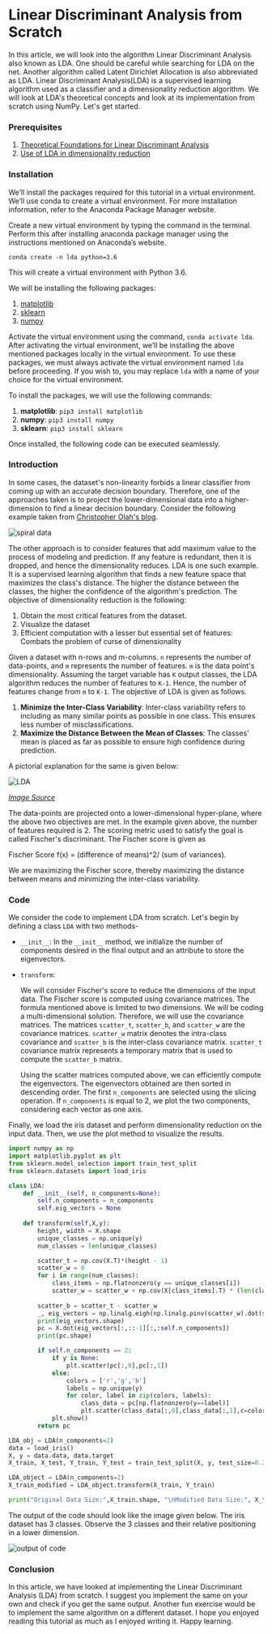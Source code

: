 # Linear Discriminant Analysis from Scratch

In this article, we will look into the algorithm Linear Discriminant Analysis also known as LDA. One should be careful while searching for LDA on the net. Another algorithm called Latent Dirichlet Allocation is also abbreviated as LDA. Linear Discriminant Analysis(LDA) is a supervised learning algorithm used as a classifier and a dimensionality reduction algorithm. We will look at LDA's theoretical concepts and look at its implementation from scratch using NumPy. Let's get started.

### Prerequisites
1. [Theoretical Foundations for Linear Discriminant Analysis](https://www.isip.piconepress.com/publications/reports/1998/isip/lda/lda_theory.pdf)
2. [Use of LDA in dimensionality reduction](https://machinelearningmastery.com/linear-discriminant-analysis-for-dimensionality-reduction-in-python/)

### Installation

We’ll install the packages required for this tutorial in a virtual environment. We’ll use conda to create a virtual environment. For more installation information, refer to the Anaconda Package Manager website.

Create a new virtual environment by typing the command in the terminal. Perform this after installing anaconda package manager using the instructions mentioned on Anaconda’s website.

`conda create -n lda python=3.6`

This will create a virtual environment with Python 3.6.

We will be installing the following packages:

1. [matplotlib](https://matplotlib.org/)
2. [sklearn](https://scikit-learn.org/)
3. [numpy](https://numpy.org/)

Activate the virtual environment using the command, `conda activate lda`. After activating the virtual environment, we’ll be installing the above mentioned packages locally in the virtual environment. To use these packages, we must always activate the virtual environment named `lda` before proceeding. If you wish to, you may replace `lda` with a name of your choice for the virtual environment.

To install the packages, we will use the following commands:

1. **matplotlib**: `pip3 install matplotlib`
2. **numpy**: `pip3 install numpy`
3. **sklearn**: `pip3 install sklearn`

Once installed, the following code can be executed seamlessly. 

### Introduction
In some cases, the dataset's non-linearity forbids a linear classifier from coming up with an accurate decision boundary. Therefore, one of the approaches taken is to project the lower-dimensional data into a higher-dimension to find a linear decision boundary. Consider the following example taken from [Christopher Olah's blog](https://colah.github.io/posts/2014-03-NN-Manifolds-Topology/).

![spiral data](spiral_data.gif)

The other approach is to consider features that add maximum value to the process of modeling and prediction. If any feature is redundant, then it is dropped, and hence the dimensionality reduces. LDA is one such example. It is a supervised learning algorithm that finds a new feature space that maximizes the class's distance. The higher the distance between the classes, the higher the confidence of the algorithm's prediction. The objective of dimensionality reduction is the following:

1. Obtain the most critical features from the dataset. 
2. Visualize the dataset
3. Efficient computation with a lesser but essential set of features: Combats the problem of curse of dimensionality

Given a dataset with n-rows and m-columns. `n` represents the number of data-points, and `m` represents the number of features. `m` is the data point's dimensionality. Assuming the target variable has `K` output classes, the LDA algorithm reduces the number of features to `K-1`. Hence, the number of features change from `m` to `K-1`.  The objective of LDA is given as follows.

1. **Minimize the Inter-Class Variability**: Inter-class variability refers to including as many similar points as possible in one class. This ensures less number of misclassifications. 
2. **Maximize the Distance Between the Mean of Classes**: The classes' mean is placed as far as possible to ensure high confidence during prediction.

A pictorial explanation for the same is given below:

![LDA](lda.png)

[*Image Source*](https://www.bogotobogo.com/python/scikit-learn/scikit_machine_learning_Data_Compresssion_via_Dimensionality_Reduction_2_Linear_Discriminant_Analysis.php)

The data-points are projected onto a lower-dimensional hyper-plane, where the above two objectives are met. In the example given above, the number of features required is 2. The scoring metric used to satisfy the goal is called Fischer's discriminant. The Fischer score is given as 

Fischer Score f(x) = (difference of means)^2/ (sum of variances). 

We are maximizing the Fischer score, thereby maximizing the distance between means and minimizing the inter-class variability. 

### Code 

We consider the code to implement LDA from scratch. Let's begin by defining a class `LDA` with two methods-
* `__init__`: 
    In the `__init__` method, we initialize the number of components desired in the final output and an attribute to store the eigenvectors.
* `transform`: 

    We will consider Fischer's score to reduce the dimensions of the input data. The Fischer score is computed using covariance matrices. The formula mentioned above is limited to two dimensions. We will be coding a multi-dimensional solution. Therefore, we will use the covariance matrices. The matrices `scatter_t`, `scatter_b`, and `scatter_w` are the covariance matrices. `scatter_w` matrix denotes the intra-class covariance and `scatter_b` is the inter-class covariance matrix. `scatter_t` covariance matrix represents a temporary matrix that is used to compute the `scatter_b` matrix. 

    Using the scatter matrices computed above, we can efficiently compute the eigenvectors. The eigenvectors obtained are then sorted in descending order. The first `n_components` are selected using the slicing operation. If `n_components` is equal to 2, we plot the two components, considering each vector as one axis.

Finally, we load the iris dataset and perform dimensionality reduction on the input data. Then, we use the plot method to visualize the results. 

```py
import numpy as np
import matplotlib.pyplot as plt
from sklearn.model_selection import train_test_split
from sklearn.datasets import load_iris

class LDA:
    def __init__(self, n_components=None):
        self.n_components = n_components
        self.eig_vectors = None
    
    def transform(self,X,y):
        height, width = X.shape
        unique_classes = np.unique(y)
        num_classes = len(unique_classes)

        scatter_t = np.cov(X.T)*(height - 1)
        scatter_w = 0
        for i in range(num_classes):
            class_items = np.flatnonzero(y == unique_classes[i])
            scatter_w = scatter_w + np.cov(X[class_items].T) * (len(class_items)-1)
        
        scatter_b = scatter_t - scatter_w
        _, eig_vectors = np.linalg.eigh(np.linalg.pinv(scatter_w).dot(scatter_b))
        print(eig_vectors.shape)
        pc = X.dot(eig_vectors[:,::-1][:,:self.n_components])
        print(pc.shape)

        if self.n_components == 2:
            if y is None:
                plt.scatter(pc[:,0],pc[:,1])
            else:
                colors = ['r','g','b']
                labels = np.unique(y)
                for color, label in zip(colors, labels):
                    class_data = pc[np.flatnonzero(y==label)]
                    plt.scatter(class_data[:,0],class_data[:,1],c=color)
            plt.show()
        return pc

LDA_obj = LDA(n_components=2)
data = load_iris()
X, y = data.data, data.target
X_train, X_test, Y_train, Y_test = train_test_split(X, y, test_size=0.2)

LDA_object = LDA(n_components=2)
X_train_modified = LDA_object.transform(X_train, Y_train)

print("Original Data Size:",X_train.shape, "\nModified Data Size:", X_train_modified.shape)
```
The output of the code should look like the image given below. The iris dataset has 3 classes. Observe the 3 classes and their relative positioning in a lower dimension.

![output of code](output.jpg)

### Conclusion

In this article, we have looked at implementing the Linear Discriminant Analysis (LDA) from scratch. I suggest you implement the same on your own and check if you get the same output. Another fun exercise would be to implement the same algorithm on a different dataset. I hope you enjoyed reading this tutorial as much as I enjoyed writing it. Happy learning.
